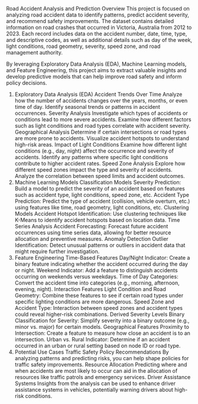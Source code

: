 Road Accident Analysis and Prediction
Overview
This project is focused on analyzing road accident data to identify patterns, predict accident severity, and recommend safety improvements. The dataset contains detailed information on road crashes that occurred in Victoria, Australia from 2012 to 2023. Each record includes data on the accident number, date, time, type, and descriptive codes, as well as additional details such as day of the week, light conditions, road geometry, severity, speed zone, and road management authority.

By leveraging Exploratory Data Analysis (EDA), Machine Learning models, and Feature Engineering, this project aims to extract valuable insights and develop predictive models that can help improve road safety and inform policy decisions.

1. Exploratory Data Analysis (EDA)
Accident Trends Over Time
Analyze how the number of accidents changes over the years, months, or even time of day.
Identify seasonal trends or patterns in accident occurrences.
Severity Analysis
Investigate which types of accidents or conditions lead to more severe accidents.
Examine how different factors such as light conditions and road types correlate with accident severity.
Geographical Analysis
Determine if certain intersections or road types are more prone to accidents.
Visualize accident hotspots to understand high-risk areas.
Impact of Light Conditions
Examine how different light conditions (e.g., day, night) affect the occurrence and severity of accidents.
Identify any patterns where specific light conditions contribute to higher accident rates.
Speed Zone Analysis
Explore how different speed zones impact the type and severity of accidents.
Analyze the correlation between speed limits and accident outcomes.
2. Machine Learning Models
Classification Models
Severity Prediction: Build a model to predict the severity of an accident based on features such as accident type, light conditions, speed zone, etc.
Accident Type Prediction: Predict the type of accident (collision, vehicle overturn, etc.) using features like time, road geometry, light conditions, etc.
Clustering Models
Accident Hotspot Identification: Use clustering techniques like K-Means to identify accident hotspots based on location data.
Time Series Analysis
Accident Forecasting: Forecast future accident occurrences using time series data, allowing for better resource allocation and preventive measures.
Anomaly Detection
Outlier Identification: Detect unusual patterns or outliers in accident data that might require further investigation.
3. Feature Engineering
Time-Based Features
Day/Night Indicator: Create a binary feature indicating whether the accident occurred during the day or night.
Weekend Indicator: Add a feature to distinguish accidents occurring on weekends versus weekdays.
Time of Day Categories: Convert the accident time into categories (e.g., morning, afternoon, evening, night).
Interaction Features
Light Condition and Road Geometry: Combine these features to see if certain road types under specific lighting conditions are more dangerous.
Speed Zone and Accident Type: Interaction between speed zones and accident types could reveal higher-risk combinations.
Derived Severity Levels
Binary Classification for Severity: Simplify severity into a binary outcome (e.g., minor vs. major) for certain models.
Geographical Features
Proximity to Intersection: Create a feature to measure how close an accident is to an intersection.
Urban vs. Rural Indicator: Determine if an accident occurred in an urban or rural setting based on node ID or road type.
4. Potential Use Cases
Traffic Safety Policy Recommendations
By analyzing patterns and predicting risks, you can help shape policies for traffic safety improvements.
Resource Allocation
Predicting where and when accidents are most likely to occur can aid in the allocation of resources like traffic patrols and emergency services.
Driver Assistance Systems
Insights from the analysis can be used to enhance driver assistance systems in vehicles, potentially warning drivers about high-risk conditions.
